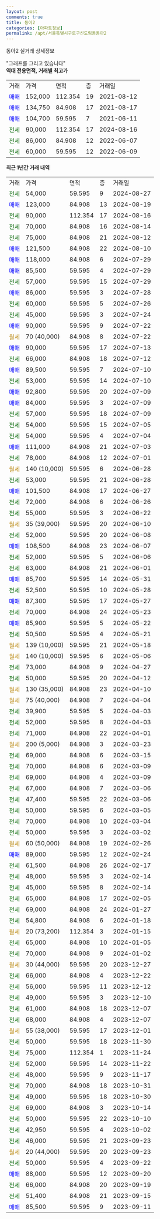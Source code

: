 ```yaml
---
layout: post
comments: true
title: 동아2
categories: [아파트정보]
permalink: /apt/서울특별시구로구신도림동동아2
---
```


동아2 실거래 상세정보

<script type="text/javascript">
  google.charts.load('current', {'packages':['line', 'corechart']});
  google.charts.setOnLoadCallback(drawChart);

  function drawChart() {
    var data = new google.visualization.DataTable();
    data.addColumn('date', '거래일');
    data.addColumn('number', "매매");
    data.addColumn('number', "전세");
    data.addColumn('number', "전매");

    data.addRows([[new Date(Date.parse("2024-08-27")), null, 54000, null], [new Date(Date.parse("2024-08-19")), 123000, null, null], [new Date(Date.parse("2024-08-16")), null, 90000, null], [new Date(Date.parse("2024-08-14")), null, 70000, null], [new Date(Date.parse("2024-08-12")), null, 75000, null], [new Date(Date.parse("2024-08-10")), 121500, null, null], [new Date(Date.parse("2024-07-29")), 118000, null, null], [new Date(Date.parse("2024-07-29")), 85500, null, null], [new Date(Date.parse("2024-07-29")), null, 57000, null], [new Date(Date.parse("2024-07-28")), 86000, null, null], [new Date(Date.parse("2024-07-26")), null, 60000, null], [new Date(Date.parse("2024-07-24")), null, 45000, null], [new Date(Date.parse("2024-07-22")), 90000, null, null], [new Date(Date.parse("2024-07-22")), null, null, null], [new Date(Date.parse("2024-07-13")), 90000, null, null], [new Date(Date.parse("2024-07-12")), null, 66000, null], [new Date(Date.parse("2024-07-10")), 89500, null, null], [new Date(Date.parse("2024-07-10")), null, 53000, null], [new Date(Date.parse("2024-07-09")), 92800, null, null], [new Date(Date.parse("2024-07-09")), 84000, null, null], [new Date(Date.parse("2024-07-09")), null, 57000, null], [new Date(Date.parse("2024-07-05")), null, 54000, null], [new Date(Date.parse("2024-07-04")), null, 54000, null], [new Date(Date.parse("2024-07-03")), 111000, null, null], [new Date(Date.parse("2024-07-01")), null, 78000, null], [new Date(Date.parse("2024-06-28")), null, null, null], [new Date(Date.parse("2024-06-28")), null, 53000, null], [new Date(Date.parse("2024-06-27")), 101500, null, null], [new Date(Date.parse("2024-06-26")), null, 72000, null], [new Date(Date.parse("2024-06-22")), null, 55000, null], [new Date(Date.parse("2024-06-10")), null, null, null], [new Date(Date.parse("2024-06-08")), null, 52000, null], [new Date(Date.parse("2024-06-07")), 108500, null, null], [new Date(Date.parse("2024-06-06")), null, 52000, null], [new Date(Date.parse("2024-06-01")), null, 63000, null], [new Date(Date.parse("2024-05-31")), 85700, null, null], [new Date(Date.parse("2024-05-28")), null, 52500, null], [new Date(Date.parse("2024-05-27")), 87300, null, null], [new Date(Date.parse("2024-05-23")), null, 70000, null], [new Date(Date.parse("2024-05-22")), 85900, null, null], [new Date(Date.parse("2024-05-21")), null, 50500, null], [new Date(Date.parse("2024-05-18")), null, null, null], [new Date(Date.parse("2024-05-06")), null, null, null], [new Date(Date.parse("2024-04-27")), null, 73000, null], [new Date(Date.parse("2024-04-12")), null, 50000, null], [new Date(Date.parse("2024-04-10")), null, null, null], [new Date(Date.parse("2024-04-04")), null, null, null], [new Date(Date.parse("2024-04-03")), null, 39900, null], [new Date(Date.parse("2024-04-03")), null, 52000, null], [new Date(Date.parse("2024-04-01")), null, 71000, null], [new Date(Date.parse("2024-03-23")), null, null, null], [new Date(Date.parse("2024-03-15")), null, 69000, null], [new Date(Date.parse("2024-03-09")), null, 70000, null], [new Date(Date.parse("2024-03-09")), null, 69000, null], [new Date(Date.parse("2024-03-06")), null, 67000, null], [new Date(Date.parse("2024-03-06")), null, 47400, null], [new Date(Date.parse("2024-03-05")), null, 50000, null], [new Date(Date.parse("2024-03-04")), null, 70000, null], [new Date(Date.parse("2024-03-02")), null, 50000, null], [new Date(Date.parse("2024-02-26")), null, null, null], [new Date(Date.parse("2024-02-24")), 89000, null, null], [new Date(Date.parse("2024-02-17")), null, 61500, null], [new Date(Date.parse("2024-02-14")), null, 48000, null], [new Date(Date.parse("2024-02-14")), null, 45000, null], [new Date(Date.parse("2024-02-05")), null, 65000, null], [new Date(Date.parse("2024-01-27")), null, 69000, null], [new Date(Date.parse("2024-01-18")), null, 54800, null], [new Date(Date.parse("2024-01-15")), null, null, null], [new Date(Date.parse("2024-01-05")), null, 65000, null], [new Date(Date.parse("2024-01-02")), null, 70000, null], [new Date(Date.parse("2023-12-27")), null, null, null], [new Date(Date.parse("2023-12-22")), null, 66000, null], [new Date(Date.parse("2023-12-12")), null, 56000, null], [new Date(Date.parse("2023-12-10")), null, 49000, null], [new Date(Date.parse("2023-12-07")), null, 61000, null], [new Date(Date.parse("2023-12-07")), null, 68000, null], [new Date(Date.parse("2023-12-01")), null, null, null], [new Date(Date.parse("2023-11-30")), null, 50000, null], [new Date(Date.parse("2023-11-24")), null, 75000, null], [new Date(Date.parse("2023-11-22")), null, 52000, null], [new Date(Date.parse("2023-11-17")), null, 48000, null], [new Date(Date.parse("2023-10-31")), null, 70000, null], [new Date(Date.parse("2023-10-30")), null, 49000, null], [new Date(Date.parse("2023-10-14")), null, 69000, null], [new Date(Date.parse("2023-10-10")), null, 50000, null], [new Date(Date.parse("2023-10-02")), null, 42950, null], [new Date(Date.parse("2023-09-23")), null, 46000, null], [new Date(Date.parse("2023-09-23")), null, null, null], [new Date(Date.parse("2023-09-22")), null, 50000, null], [new Date(Date.parse("2023-09-20")), 88000, null, null], [new Date(Date.parse("2023-09-19")), null, 66000, null], [new Date(Date.parse("2023-09-15")), null, 51400, null], [new Date(Date.parse("2023-09-11")), 85500, null, null]]);

    var options = {
      hAxis: {
        format: 'yyyy/MM/dd'
      },    
      lineWidth: 0,
      pointsVisible: true,    
      title: '최근 1년간 유형별 실거래가 분포',
      legend: { position: 'bottom' }
    };

    var formatter = new google.visualization.NumberFormat({pattern:'###,###'} );
    formatter.format(data, 1);
    formatter.format(data, 2);
    
    setTimeout(function() {
        var chart = new google.visualization.LineChart(document.getElementById('columnchart_material'));
        chart.draw(data, (options));
        document.getElementById('loading').style.display = 'none';
    }, 200);
  }
</script>


<div id="loading" style="z-index:20; display: block; margin-left: 0px">"그래프를 그리고 있습니다"</div>
<div id="columnchart_material" style="width: 95%; margin-left: 0px; display: block"></div>
<!-- contents start -->
<b>역대 전용면적, 거래별 최고가</b>
<table class="sortable">
    <tr>
      <td>거래</td>
      <td>가격</td>
      <td>면적</td>
      <td>층</td>
      <td>거래일</td>
    </tr>
        <tr>
          <td><a style="color: blue">매매</a></td>
          <td>152,000</td>
          <td>112.354</td>
          <td>19</td>
          <td>2021-08-12</td>
        </tr>            <tr>
          <td><a style="color: blue">매매</a></td>
          <td>134,750</td>
          <td>84.908</td>
          <td>17</td>
          <td>2021-08-17</td>
        </tr>            <tr>
          <td><a style="color: blue">매매</a></td>
          <td>104,700</td>
          <td>59.595</td>
          <td>7</td>
          <td>2021-06-11</td>
        </tr>        
        <tr>
              <td><a style="color: darkgreen">전세</a></td>
              <td>90,000</td>
              <td>112.354</td>
              <td>17</td>
              <td>2024-08-16</td>
            </tr>            <tr>
              <td><a style="color: darkgreen">전세</a></td>
              <td>86,000</td>
              <td>84.908</td>
              <td>12</td>
              <td>2022-06-07</td>
            </tr>            <tr>
              <td><a style="color: darkgreen">전세</a></td>
              <td>60,000</td>
              <td>59.595</td>
              <td>12</td>
              <td>2022-06-09</td>
            </tr>        
    
</table>

<b>최근 1년간 거래 내역</b>

<table class="sortable">
    <tr>
      <td>거래</td>
      <td>가격</td>
      <td>면적</td>
      <td>층</td>
      <td>거래일</td>
    </tr>
    <tr>
      <td><a style="color: darkgreen">전세</a></td>
      <td>54,000</td>
      <td>59.595</td>
      <td>9</td>
      <td>2024-08-27</td>
    </tr>          <tr>
      <td><a style="color: blue">매매</a></td>
      <td>123,000</td>
      <td>84.908</td>
      <td>13</td>
      <td>2024-08-19</td>
    </tr>          <tr>
      <td><a style="color: darkgreen">전세</a></td>
      <td>90,000</td>
      <td>112.354</td>
      <td>17</td>
      <td>2024-08-16</td>
    </tr>          <tr>
      <td><a style="color: darkgreen">전세</a></td>
      <td>70,000</td>
      <td>84.908</td>
      <td>16</td>
      <td>2024-08-14</td>
    </tr>          <tr>
      <td><a style="color: darkgreen">전세</a></td>
      <td>75,000</td>
      <td>84.908</td>
      <td>21</td>
      <td>2024-08-12</td>
    </tr>          <tr>
      <td><a style="color: blue">매매</a></td>
      <td>121,500</td>
      <td>84.908</td>
      <td>22</td>
      <td>2024-08-10</td>
    </tr>          <tr>
      <td><a style="color: blue">매매</a></td>
      <td>118,000</td>
      <td>84.908</td>
      <td>6</td>
      <td>2024-07-29</td>
    </tr>          <tr>
      <td><a style="color: blue">매매</a></td>
      <td>85,500</td>
      <td>59.595</td>
      <td>4</td>
      <td>2024-07-29</td>
    </tr>          <tr>
      <td><a style="color: darkgreen">전세</a></td>
      <td>57,000</td>
      <td>59.595</td>
      <td>15</td>
      <td>2024-07-29</td>
    </tr>          <tr>
      <td><a style="color: blue">매매</a></td>
      <td>86,000</td>
      <td>59.595</td>
      <td>3</td>
      <td>2024-07-28</td>
    </tr>          <tr>
      <td><a style="color: darkgreen">전세</a></td>
      <td>60,000</td>
      <td>59.595</td>
      <td>5</td>
      <td>2024-07-26</td>
    </tr>          <tr>
      <td><a style="color: darkgreen">전세</a></td>
      <td>45,000</td>
      <td>59.595</td>
      <td>3</td>
      <td>2024-07-24</td>
    </tr>          <tr>
      <td><a style="color: blue">매매</a></td>
      <td>90,000</td>
      <td>59.595</td>
      <td>9</td>
      <td>2024-07-22</td>
    </tr>          <tr>
      <td><a style="color: darkgoldenrod">월세</a></td>
      <td>70 (40,000)</td>
      <td>84.908</td>
      <td>8</td>
      <td>2024-07-22</td>
    </tr>          <tr>
      <td><a style="color: blue">매매</a></td>
      <td>90,000</td>
      <td>59.595</td>
      <td>17</td>
      <td>2024-07-13</td>
    </tr>          <tr>
      <td><a style="color: darkgreen">전세</a></td>
      <td>66,000</td>
      <td>84.908</td>
      <td>18</td>
      <td>2024-07-12</td>
    </tr>          <tr>
      <td><a style="color: blue">매매</a></td>
      <td>89,500</td>
      <td>59.595</td>
      <td>7</td>
      <td>2024-07-10</td>
    </tr>          <tr>
      <td><a style="color: darkgreen">전세</a></td>
      <td>53,000</td>
      <td>59.595</td>
      <td>14</td>
      <td>2024-07-10</td>
    </tr>          <tr>
      <td><a style="color: blue">매매</a></td>
      <td>92,800</td>
      <td>59.595</td>
      <td>20</td>
      <td>2024-07-09</td>
    </tr>          <tr>
      <td><a style="color: blue">매매</a></td>
      <td>84,000</td>
      <td>59.595</td>
      <td>3</td>
      <td>2024-07-09</td>
    </tr>          <tr>
      <td><a style="color: darkgreen">전세</a></td>
      <td>57,000</td>
      <td>59.595</td>
      <td>18</td>
      <td>2024-07-09</td>
    </tr>          <tr>
      <td><a style="color: darkgreen">전세</a></td>
      <td>54,000</td>
      <td>59.595</td>
      <td>15</td>
      <td>2024-07-05</td>
    </tr>          <tr>
      <td><a style="color: darkgreen">전세</a></td>
      <td>54,000</td>
      <td>59.595</td>
      <td>4</td>
      <td>2024-07-04</td>
    </tr>          <tr>
      <td><a style="color: blue">매매</a></td>
      <td>111,000</td>
      <td>84.908</td>
      <td>21</td>
      <td>2024-07-03</td>
    </tr>          <tr>
      <td><a style="color: darkgreen">전세</a></td>
      <td>78,000</td>
      <td>84.908</td>
      <td>12</td>
      <td>2024-07-01</td>
    </tr>          <tr>
      <td><a style="color: darkgoldenrod">월세</a></td>
      <td>140 (10,000)</td>
      <td>59.595</td>
      <td>6</td>
      <td>2024-06-28</td>
    </tr>          <tr>
      <td><a style="color: darkgreen">전세</a></td>
      <td>53,000</td>
      <td>59.595</td>
      <td>21</td>
      <td>2024-06-28</td>
    </tr>          <tr>
      <td><a style="color: blue">매매</a></td>
      <td>101,500</td>
      <td>84.908</td>
      <td>17</td>
      <td>2024-06-27</td>
    </tr>          <tr>
      <td><a style="color: darkgreen">전세</a></td>
      <td>72,000</td>
      <td>84.908</td>
      <td>6</td>
      <td>2024-06-26</td>
    </tr>          <tr>
      <td><a style="color: darkgreen">전세</a></td>
      <td>55,000</td>
      <td>59.595</td>
      <td>3</td>
      <td>2024-06-22</td>
    </tr>          <tr>
      <td><a style="color: darkgoldenrod">월세</a></td>
      <td>35 (39,000)</td>
      <td>59.595</td>
      <td>20</td>
      <td>2024-06-10</td>
    </tr>          <tr>
      <td><a style="color: darkgreen">전세</a></td>
      <td>52,000</td>
      <td>59.595</td>
      <td>20</td>
      <td>2024-06-08</td>
    </tr>          <tr>
      <td><a style="color: blue">매매</a></td>
      <td>108,500</td>
      <td>84.908</td>
      <td>23</td>
      <td>2024-06-07</td>
    </tr>          <tr>
      <td><a style="color: darkgreen">전세</a></td>
      <td>52,000</td>
      <td>59.595</td>
      <td>5</td>
      <td>2024-06-06</td>
    </tr>          <tr>
      <td><a style="color: darkgreen">전세</a></td>
      <td>63,000</td>
      <td>84.908</td>
      <td>21</td>
      <td>2024-06-01</td>
    </tr>          <tr>
      <td><a style="color: blue">매매</a></td>
      <td>85,700</td>
      <td>59.595</td>
      <td>14</td>
      <td>2024-05-31</td>
    </tr>          <tr>
      <td><a style="color: darkgreen">전세</a></td>
      <td>52,500</td>
      <td>59.595</td>
      <td>10</td>
      <td>2024-05-28</td>
    </tr>          <tr>
      <td><a style="color: blue">매매</a></td>
      <td>87,300</td>
      <td>59.595</td>
      <td>17</td>
      <td>2024-05-27</td>
    </tr>          <tr>
      <td><a style="color: darkgreen">전세</a></td>
      <td>70,000</td>
      <td>84.908</td>
      <td>24</td>
      <td>2024-05-23</td>
    </tr>          <tr>
      <td><a style="color: blue">매매</a></td>
      <td>85,900</td>
      <td>59.595</td>
      <td>5</td>
      <td>2024-05-22</td>
    </tr>          <tr>
      <td><a style="color: darkgreen">전세</a></td>
      <td>50,500</td>
      <td>59.595</td>
      <td>4</td>
      <td>2024-05-21</td>
    </tr>          <tr>
      <td><a style="color: darkgoldenrod">월세</a></td>
      <td>139 (10,000)</td>
      <td>59.595</td>
      <td>21</td>
      <td>2024-05-18</td>
    </tr>          <tr>
      <td><a style="color: darkgoldenrod">월세</a></td>
      <td>140 (10,000)</td>
      <td>59.595</td>
      <td>6</td>
      <td>2024-05-06</td>
    </tr>          <tr>
      <td><a style="color: darkgreen">전세</a></td>
      <td>73,000</td>
      <td>84.908</td>
      <td>9</td>
      <td>2024-04-27</td>
    </tr>          <tr>
      <td><a style="color: darkgreen">전세</a></td>
      <td>50,000</td>
      <td>59.595</td>
      <td>20</td>
      <td>2024-04-12</td>
    </tr>          <tr>
      <td><a style="color: darkgoldenrod">월세</a></td>
      <td>130 (35,000)</td>
      <td>84.908</td>
      <td>23</td>
      <td>2024-04-10</td>
    </tr>          <tr>
      <td><a style="color: darkgoldenrod">월세</a></td>
      <td>75 (40,000)</td>
      <td>84.908</td>
      <td>7</td>
      <td>2024-04-04</td>
    </tr>          <tr>
      <td><a style="color: darkgreen">전세</a></td>
      <td>39,900</td>
      <td>59.595</td>
      <td>5</td>
      <td>2024-04-03</td>
    </tr>          <tr>
      <td><a style="color: darkgreen">전세</a></td>
      <td>52,000</td>
      <td>59.595</td>
      <td>8</td>
      <td>2024-04-03</td>
    </tr>          <tr>
      <td><a style="color: darkgreen">전세</a></td>
      <td>71,000</td>
      <td>84.908</td>
      <td>22</td>
      <td>2024-04-01</td>
    </tr>          <tr>
      <td><a style="color: darkgoldenrod">월세</a></td>
      <td>200 (5,000)</td>
      <td>84.908</td>
      <td>3</td>
      <td>2024-03-23</td>
    </tr>          <tr>
      <td><a style="color: darkgreen">전세</a></td>
      <td>69,000</td>
      <td>84.908</td>
      <td>6</td>
      <td>2024-03-15</td>
    </tr>          <tr>
      <td><a style="color: darkgreen">전세</a></td>
      <td>70,000</td>
      <td>84.908</td>
      <td>6</td>
      <td>2024-03-09</td>
    </tr>          <tr>
      <td><a style="color: darkgreen">전세</a></td>
      <td>69,000</td>
      <td>84.908</td>
      <td>4</td>
      <td>2024-03-09</td>
    </tr>          <tr>
      <td><a style="color: darkgreen">전세</a></td>
      <td>67,000</td>
      <td>84.908</td>
      <td>7</td>
      <td>2024-03-06</td>
    </tr>          <tr>
      <td><a style="color: darkgreen">전세</a></td>
      <td>47,400</td>
      <td>59.595</td>
      <td>22</td>
      <td>2024-03-06</td>
    </tr>          <tr>
      <td><a style="color: darkgreen">전세</a></td>
      <td>50,000</td>
      <td>59.595</td>
      <td>6</td>
      <td>2024-03-05</td>
    </tr>          <tr>
      <td><a style="color: darkgreen">전세</a></td>
      <td>70,000</td>
      <td>84.908</td>
      <td>10</td>
      <td>2024-03-04</td>
    </tr>          <tr>
      <td><a style="color: darkgreen">전세</a></td>
      <td>50,000</td>
      <td>59.595</td>
      <td>3</td>
      <td>2024-03-02</td>
    </tr>          <tr>
      <td><a style="color: darkgoldenrod">월세</a></td>
      <td>60 (50,000)</td>
      <td>84.908</td>
      <td>19</td>
      <td>2024-02-26</td>
    </tr>          <tr>
      <td><a style="color: blue">매매</a></td>
      <td>89,000</td>
      <td>59.595</td>
      <td>12</td>
      <td>2024-02-24</td>
    </tr>          <tr>
      <td><a style="color: darkgreen">전세</a></td>
      <td>61,500</td>
      <td>84.908</td>
      <td>26</td>
      <td>2024-02-17</td>
    </tr>          <tr>
      <td><a style="color: darkgreen">전세</a></td>
      <td>48,000</td>
      <td>59.595</td>
      <td>3</td>
      <td>2024-02-14</td>
    </tr>          <tr>
      <td><a style="color: darkgreen">전세</a></td>
      <td>45,000</td>
      <td>59.595</td>
      <td>8</td>
      <td>2024-02-14</td>
    </tr>          <tr>
      <td><a style="color: darkgreen">전세</a></td>
      <td>65,000</td>
      <td>84.908</td>
      <td>17</td>
      <td>2024-02-05</td>
    </tr>          <tr>
      <td><a style="color: darkgreen">전세</a></td>
      <td>69,000</td>
      <td>84.908</td>
      <td>24</td>
      <td>2024-01-27</td>
    </tr>          <tr>
      <td><a style="color: darkgreen">전세</a></td>
      <td>54,800</td>
      <td>84.908</td>
      <td>6</td>
      <td>2024-01-18</td>
    </tr>          <tr>
      <td><a style="color: darkgoldenrod">월세</a></td>
      <td>20 (73,200)</td>
      <td>112.354</td>
      <td>3</td>
      <td>2024-01-15</td>
    </tr>          <tr>
      <td><a style="color: darkgreen">전세</a></td>
      <td>65,000</td>
      <td>84.908</td>
      <td>10</td>
      <td>2024-01-05</td>
    </tr>          <tr>
      <td><a style="color: darkgreen">전세</a></td>
      <td>70,000</td>
      <td>84.908</td>
      <td>9</td>
      <td>2024-01-02</td>
    </tr>          <tr>
      <td><a style="color: darkgoldenrod">월세</a></td>
      <td>30 (44,000)</td>
      <td>59.595</td>
      <td>20</td>
      <td>2023-12-27</td>
    </tr>          <tr>
      <td><a style="color: darkgreen">전세</a></td>
      <td>66,000</td>
      <td>84.908</td>
      <td>4</td>
      <td>2023-12-22</td>
    </tr>          <tr>
      <td><a style="color: darkgreen">전세</a></td>
      <td>56,000</td>
      <td>59.595</td>
      <td>11</td>
      <td>2023-12-12</td>
    </tr>          <tr>
      <td><a style="color: darkgreen">전세</a></td>
      <td>49,000</td>
      <td>59.595</td>
      <td>3</td>
      <td>2023-12-10</td>
    </tr>          <tr>
      <td><a style="color: darkgreen">전세</a></td>
      <td>61,000</td>
      <td>84.908</td>
      <td>18</td>
      <td>2023-12-07</td>
    </tr>          <tr>
      <td><a style="color: darkgreen">전세</a></td>
      <td>68,000</td>
      <td>84.908</td>
      <td>4</td>
      <td>2023-12-07</td>
    </tr>          <tr>
      <td><a style="color: darkgoldenrod">월세</a></td>
      <td>55 (38,000)</td>
      <td>59.595</td>
      <td>17</td>
      <td>2023-12-01</td>
    </tr>          <tr>
      <td><a style="color: darkgreen">전세</a></td>
      <td>50,000</td>
      <td>59.595</td>
      <td>18</td>
      <td>2023-11-30</td>
    </tr>          <tr>
      <td><a style="color: darkgreen">전세</a></td>
      <td>75,000</td>
      <td>112.354</td>
      <td>1</td>
      <td>2023-11-24</td>
    </tr>          <tr>
      <td><a style="color: darkgreen">전세</a></td>
      <td>52,000</td>
      <td>59.595</td>
      <td>14</td>
      <td>2023-11-22</td>
    </tr>          <tr>
      <td><a style="color: darkgreen">전세</a></td>
      <td>48,000</td>
      <td>59.595</td>
      <td>9</td>
      <td>2023-11-17</td>
    </tr>          <tr>
      <td><a style="color: darkgreen">전세</a></td>
      <td>70,000</td>
      <td>84.908</td>
      <td>18</td>
      <td>2023-10-31</td>
    </tr>          <tr>
      <td><a style="color: darkgreen">전세</a></td>
      <td>49,000</td>
      <td>59.595</td>
      <td>18</td>
      <td>2023-10-30</td>
    </tr>          <tr>
      <td><a style="color: darkgreen">전세</a></td>
      <td>69,000</td>
      <td>84.908</td>
      <td>3</td>
      <td>2023-10-14</td>
    </tr>          <tr>
      <td><a style="color: darkgreen">전세</a></td>
      <td>50,000</td>
      <td>59.595</td>
      <td>22</td>
      <td>2023-10-10</td>
    </tr>          <tr>
      <td><a style="color: darkgreen">전세</a></td>
      <td>42,950</td>
      <td>59.595</td>
      <td>4</td>
      <td>2023-10-02</td>
    </tr>          <tr>
      <td><a style="color: darkgreen">전세</a></td>
      <td>46,000</td>
      <td>59.595</td>
      <td>21</td>
      <td>2023-09-23</td>
    </tr>          <tr>
      <td><a style="color: darkgoldenrod">월세</a></td>
      <td>20 (44,000)</td>
      <td>59.595</td>
      <td>20</td>
      <td>2023-09-23</td>
    </tr>          <tr>
      <td><a style="color: darkgreen">전세</a></td>
      <td>50,000</td>
      <td>59.595</td>
      <td>4</td>
      <td>2023-09-22</td>
    </tr>          <tr>
      <td><a style="color: blue">매매</a></td>
      <td>88,000</td>
      <td>59.595</td>
      <td>12</td>
      <td>2023-09-20</td>
    </tr>          <tr>
      <td><a style="color: darkgreen">전세</a></td>
      <td>66,000</td>
      <td>84.908</td>
      <td>20</td>
      <td>2023-09-19</td>
    </tr>          <tr>
      <td><a style="color: darkgreen">전세</a></td>
      <td>51,400</td>
      <td>84.908</td>
      <td>21</td>
      <td>2023-09-15</td>
    </tr>          <tr>
      <td><a style="color: blue">매매</a></td>
      <td>85,500</td>
      <td>59.595</td>
      <td>9</td>
      <td>2023-09-11</td>
    </tr>      </table>
<!-- contents end -->    

